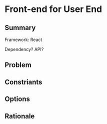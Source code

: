 # Front-end for User End

## Summary

Framework: React

Dependency? API?

## Problem

## Constriants

## Options

## Rationale